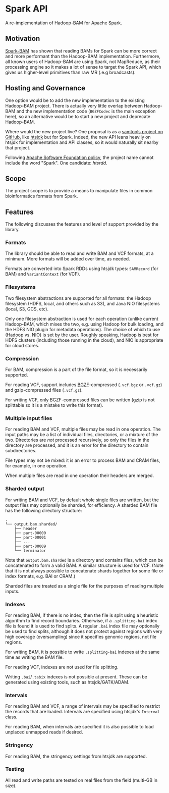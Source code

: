 # Spark API

A re-implementation of Hadoop-BAM for Apache Spark.

## Motivation

[Spark-BAM](http://www.hammerlab.org/spark-bam/) has shown that reading BAMs for Spark can be more
correct and more performant than the Hadoop-BAM implementation. Furthermore, all known users of
Hadoop-BAM are using Spark, not MapReduce, as their processing engine so it makes a lot of sense to
target the Spark API, which gives us higher-level primitives than raw MR (.e.g broadcasts).

## Hosting and Governance

One option would be to add the new implementation to the existing Hadoop-BAM project. There is
actually very little overlap between Hadoop-BAM and the new implementation code (`BGZFCodec` is the
main exception here), so an alternative would be to start a new project and deprecate Hadoop-BAM.

Where would the new project live? One proposal is as a
[samtools project on GitHub](https://github.com/samtools), like
[htsjdk](https://github.com/samtools/htsjdk) but for Spark. Indeed, the new API leans heavily on
htsjdk for implementation and API classes, so it would naturally sit nearby that project.

Following [Apache Software Foundation
policy](https://www.apache.org/foundation/marks/faq/#products), the project name cannot include
the word "Spark". One candidate: _htsrdd_.

## Scope

The project scope is to provide a means to manipulate files in common bioinformatics formats from
Spark.

## Features

The following discusses the features and level of support provided by the library.

### Formats

The library should be able to read and write BAM and VCF formats, at a minimum. More formats
will be added over time, as needed.

Formats are converted into Spark RDDs using htsjdk types: `SAMRecord` (for BAM) and
`VariantContext` (for VCF).

### Filesystems

Two filesystem abstractions are supported for all formats: the Hadoop filesystem (HDFS, local,
and others such as S3), and Java NIO filesystems (local, S3, GCS, etc).

Only one filesystem abstraction is used for each operation (unlike current Hadoop-BAM, which 
mixes the two, e.g. using Hadoop for bulk loading, and the HDFS NIO plugin for metadata
operations). The choice of which to use (Hadoop vs. NIO) is set by the user. Roughly speaking,
Hadoop is best for HDFS clusters (including those running in the cloud), and NIO is appropriate
for cloud stores.

### Compression

For BAM, compression is a part of the file format, so it is necessarily supported.

For reading VCF, support includes
[BGZF](https://samtools.github.io/hts-specs/SAMv1.pdf)-compressed (`.vcf.bgz` or `.vcf.gz`) and
gzip-compressed files (`.vcf.gz`).

For writing VCF, only BGZF-compressed files can be written (gzip
is not splittable so it is a mistake to write this format).

### Multiple input files

For reading BAM and VCF, multiple files may be read in one operation. The input paths may be a
list of individual files, directories, or a mixture of the two. Directories are _not_ processed
recursively, so only the files in the directory are processed, and it is an error for the
directory to contain subdirectories.

File types may not be mixed: it is an error to process BAM and CRAM files, for example, in one
operation.

When multiple files are read in one operation their headers are merged.

### Sharded output

For writing BAM and VCF, by default whole single files are written, but the output files may
optionally be sharded, for efficiency. A sharded BAM file has the following directory structure:

```
.
└── output.bam.sharded/
    ├── header
    ├── part-00000
    ├── part-00001
    ├── ...
    ├── part-00009
    └── terminator

```

Note that `output.bam.sharded` is a directory and contains files, which can be concatenated
to form a valid BAM. A similar structure is used for VCF. (Note that it is not always possible
to concatenate shards together for some file or index formats, e.g. BAI or CRAM.)

Sharded files are treated as a single file for the purposes of reading multiple inputs.

### Indexes

For reading BAM, if there is no index, then the file is split using a heuristic algorithm to
find record boundaries. Otherwise, if a `.splitting-bai` index file is found it is used to find
splits. A regular `.bai` index file may optionally be used to find splits, although it does not
protect against regions with very high coverage (oversampling) since it specifies genomic
regions, not file regions.

For writing BAM, it is possible to write `.splitting-bai` indexes at the same time as writing the
BAM file.

For reading VCF, indexes are not used for file splitting.

Writing `.bai`/`.tabix` indexes is not possible at present. These can be generated using existing
tools, such as htsjdk/GATK/ADAM.

### Intervals

For reading BAM and VCF, a range of intervals may be specified to restrict the records that are
loaded. Intervals are specified using htsjdk's `Interval` class.

For reading BAM, when intervals are specified it is also possible to load unplaced unmapped reads if desired.

### Stringency

For reading BAM, the stringency settings from htsjdk are supported.

### Testing

All read and write paths are tested on real files from the field (multi-GB in size).
